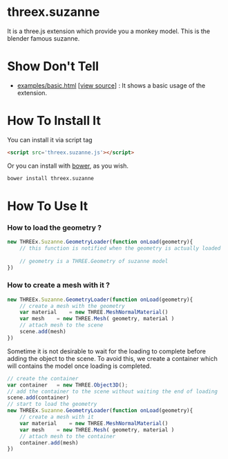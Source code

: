 threex.suzanne
==============

It is a three.js extension which provide you a monkey model.
This is the blender famous suzanne.

Show Don't Tell
===============
* [examples/basic.html](http://jeromeetienne.github.io/threex.suzanne/examples/basic.html)
\[[view source](https://github.com/jeromeetienne/threex.suzanne/blob/master/examples/basic.html)\] :
It shows a basic usage of the extension.

How To Install It
=================

You can install it via script tag

```html
<script src='threex.suzanne.js'></script>
```

Or you can install with [bower](http://bower.io/), as you wish.

```bash
bower install threex.suzanne
```


How To Use It
=============

### How to load the geometry ?

```javascript
new THREEx.Suzanne.GeometryLoader(function onLoad(geometry){
	// this function is notified when the geometry is actually loaded
	
	// geometry is a THREE.Geometry of suzanne model
})
```

### How to create a mesh with it ?

```javascript
new THREEx.Suzanne.GeometryLoader(function onLoad(geometry){
	// create a mesh with the geometry
	var material	= new THREE.MeshNormalMaterial()
	var mesh	= new THREE.Mesh( geometry, material )
	// attach mesh to the scene
	scene.add(mesh)
})
```

Sometime it is not desirable to wait for the loading to complete before 
adding the object to the scene. To avoid this, we create a container
which will contains the model once loading is completed.

```javascript
// create the container
var container	= new THREE.Object3D();
// add the container to the scene without waiting the end of loading
scene.add(container)
// start to load the geometry
new THREEx.Suzanne.GeometryLoader(function onLoad(geometry){
	// create a mesh with it
	var material	= new THREE.MeshNormalMaterial()
	var mesh	= new THREE.Mesh( geometry, material )
	// attach mesh to the container
	container.add(mesh)
})
```
